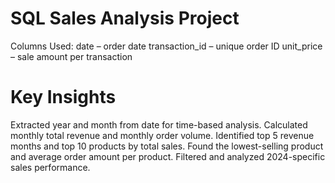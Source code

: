 # SQL Sales Analysis Project
Columns Used:
date – order date
transaction_id – unique order ID
unit_price – sale amount per transaction

# Key Insights
Extracted year and month from date for time-based analysis.
Calculated monthly total revenue and monthly order volume.
Identified top 5 revenue months and top 10 products by total sales.
Found the lowest-selling product and average order amount per product.
Filtered and analyzed 2024-specific sales performance.
